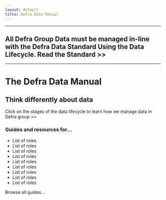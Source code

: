 ```yaml
---
layout: default
title: Defra Data Manual
---
```


***

## All Defra Group Data must be managed in-line with the Defra Data Standard Using the Data Lifecycle. Read the Standard >>

***
# The Defra Data Manual

## Think differently about data
Click on the stages of the data lifecycle to learn how we manage data in Defra group >>

### Guides and resources for…

* List of roles
* List of roles
* List of roles
* List of roles
* List of roles
* List of roles
* List of roles
* List of roles
* List of roles

Browse all guides…

